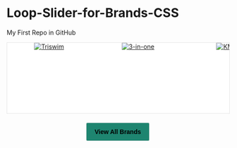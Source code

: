 # Loop-Slider-for-Brands-CSS
My First Repo in GitHub
<a href="https://bonusoutdoors.com/pages/brands-page">
<div class="slider">
  <div class="slider-wrap">
    <div class="slide">
      <img src="https://cdn.shopify.com/s/files/1/0444/6706/0885/files/New_Project_43.png?v=1681878037" alt="Triswim">
    </div>
    <div class="slide">
      <img src="https://cdn.shopify.com/s/files/1/0444/6706/0885/files/New_Project_44.png?v=1681878160" alt="3-in-one">
    </div>
    <div class="slide">
      <img src="https://cdn.shopify.com/s/files/1/0444/6706/0885/files/New_Project_45.png?v=1681878246" alt="KMC">
    </div>
    <div class="slide">
      <img src="https://cdn.shopify.com/s/files/1/0444/6706/0885/files/New_Project_3.png?v=1681822905" class="slide-image" alt="wd-40">
    </div>
    <div class="slide">
      <img src="https://cdn.shopify.com/s/files/1/0444/6706/0885/files/New_Project_46.png?v=1681878345" alt="ravenmen" class="slide-image">
    </div>
<div class="slide">
      <img src="https://cdn.shopify.com/s/files/1/0444/6706/0885/files/New_Project_41.png?v=1681877552" alt="cocalavine">
    </div>
    <div class="slide">
      <img src="https://cdn.shopify.com/s/files/1/0444/6706/0885/files/New_Project_6.png?v=1681822937" alt="skin slick" class="slide-image">
    </div>
<div class="slide">
      <img src="https://cdn.shopify.com/s/files/1/0444/6706/0885/files/New_Project_7.png?v=1681822948" alt="rocknroll" class="slide-image">
    </div>

<div class="slide">
      <img src="https://cdn.shopify.com/s/files/1/0444/6706/0885/files/New_Project_8.png?v=1681822957" alt="pro club" class="slide-image">
    </div>
<div class="slide">
      <img src="https://cdn.shopify.com/s/files/1/0444/6706/0885/files/New_Project_42.png?v=1681877794" alt="Blocksurf" class="slide-image">
    </div>
<div class="slide">
      <img src="https://cdn.shopify.com/s/files/1/0444/6706/0885/files/New_Project_47.png?v=1681878481" alt="maxima" class="slide-image">
    </div>
<div class="slide">
      <img src="https://cdn.shopify.com/s/files/1/0444/6706/0885/files/New_Project_43.png?v=1681878037" alt="Triswim">
    </div>
 <div class="slide">
      <img src="https://cdn.shopify.com/s/files/1/0444/6706/0885/files/New_Project_44.png?v=1681878160" alt="3-in-one">
    </div>
  <div class="slide">
      <img src="https://cdn.shopify.com/s/files/1/0444/6706/0885/files/New_Project_45.png?v=1681878246" alt="KMC">
    </div>
 <div class="slide">
      <img src="https://cdn.shopify.com/s/files/1/0444/6706/0885/files/New_Project_3.png?v=1681822905" class="slide-image" alt="wd-40">
    </div>
<div class="slide">
      <img src="https://cdn.shopify.com/s/files/1/0444/6706/0885/files/New_Project_46.png?v=1681878345" alt="ravenmen" class="slide-image">
    </div>
<div class="slide">
      <img src="https://cdn.shopify.com/s/files/1/0444/6706/0885/files/New_Project_41.png?v=1681877552" alt="cocalavine">
    </div>
 <div class="slide">
      <img src="https://cdn.shopify.com/s/files/1/0444/6706/0885/files/New_Project_6.png?v=1681822937" alt="skin slick" class="slide-image">
    </div>
<div class="slide">
      <img src="https://cdn.shopify.com/s/files/1/0444/6706/0885/files/New_Project_7.png?v=1681822948" alt="rocknroll" class="slide-image">
    </div>

<div class="slide">
      <img src="https://cdn.shopify.com/s/files/1/0444/6706/0885/files/New_Project_8.png?v=1681822957" alt="pro club" class="slide-image">
    </div>
<div class="slide">
      <img src="https://cdn.shopify.com/s/files/1/0444/6706/0885/files/New_Project_42.png?v=1681877794" alt="Blocksurf" class="slide-image">
    </div>
<div class="slide">
      <img src="https://cdn.shopify.com/s/files/1/0444/6706/0885/files/New_Project_47.png?v=1681878481" alt="maxima" class="slide-image">
    </div>
  </div>
</div>
</a>
<div class="containersa">
<a href="#">
<button class="btnof">
View All Brands
</button>
</a>
</div>
<style>
@keyframes scroll{
  0% {
    transform: translateX(0);
  }
  100% {
    transform: translateX(calc(-250px * 7));
  }
}
.slider {
  width: 100%;
  background: white;
  height: 160px;
  margin: auto;
  overflow: hidden;
  position: relative;
  border: 1px solid #e5e5e5;
}
.slider-wrap {
		animation: scroll 20s linear infinite;
		display: flex;
width: calc(740px * 6);
    height:100%;
	}
.slide-image{
  width:80%;
  height:100%;
  object-fit:cover;
}
.slide{
  width:550px;
  height:100%;
  text-align:center;
}
.containersa{
text-align:center;}
.btnof{

color: #fff;
    background-color: #1e8570;
    border: 1px solid #dddddd;
font-size: var(--font-size-button-medium);
    padding: 0.75rem 1.125rem;
    letter-spacing: 0em;
    align-self: center;
    margin-top: 1.25rem;
    margin-bottom: 0.25rem;
font-family: Cabin,sans-serif;
    font-style: normal;
    font-weight: 600;
    display: inline-block;
    text-decoration: none;
    cursor: pointer;
    border-radius: 3px;
    transition: width 125ms cubic-bezier(.4,0,.2,1),height 125ms cubic-bezier(.4,0,.2,1),border-color 125ms cubic-bezier(.4,0,.2,1),background-color 125ms cubic-bezier(.4,0,.2,1),box-shadow 125ms cubic-bezier(.4,0,.2,1);
}

</style>

